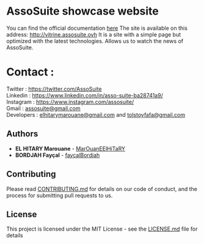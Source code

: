 # AssoSuite showcase website

You can find the official documentation [here](https://github.com/tolstoyfafa/assos_suite)
The site is available on this address: http://vitrine.assosuite.ovh
It is a site with a simple page but optimized with the latest technologies.
Allows us to watch the news of AssoSuite.

# Contact :

Twitter : https://twitter.com/AssoSuite  
Linkedin : https://www.linkedin.com/in/asso-suite-ba28741a9/  
Instagram : https://www.instagram.com/assosuite/  
Gmail : assosuite@gmail.com  
Developers : elhitarymarouane@gmail.com and tolstoyfafa@gmail.com

## Authors

* **EL HITARY Marouane** - [MarOuanEElHiTaRY](https://github.com/MarOuanEElHiTaRY)
* **BORDJAH Fayçal** - [faycalBordjah](https://github.com/tolstoyfafa)

## Contributing

Please read [CONTRIBUTING.md](https://gist.github.com/PurpleBooth/b24679402957c63ec426) for details on our code of conduct, and the process for submitting pull requests to us.

## License

This project is licensed under the MIT License - see the [LICENSE.md](LICENSE.md) file for details

